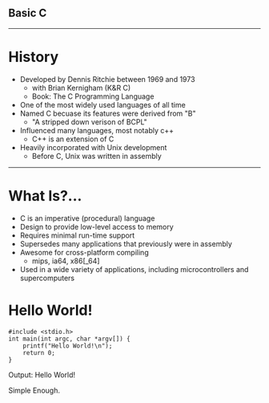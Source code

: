 Basic C
-------

---

History
=======

- Developed by Dennis Ritchie between 1969 and 1973
   - with Brian Kernigham (K&R C) 
   - Book: The C Programming Language 
- One of the most widely used languages of all time
- Named C becuase its features were derived from "B" 
   - "A stripped down verison of BCPL"
- Influenced many languages, most notably c++ 
   - C++ is an extension of C
- Heavily incorporated with Unix development
   - Before C, Unix was written in assembly

--- 

What Is?...
===========
- C is an imperative (procedural) language 
- Design to provide low-level access to memory
- Requires minimal run-time support 
- Supersedes many applications that previously were in assembly
- Awesome for cross-platform compiling
   - mips, ia64, x86[_64]
- Used in a wide variety of applications, including microcontrollers and supercomputers

Hello World!
============
	#include <stdio.h> 
	int main(int argc, char *argv[]) {
		printf("Hello World!\n"); 
		return 0;
	}

Output: 
Hello World!

Simple Enough. 
